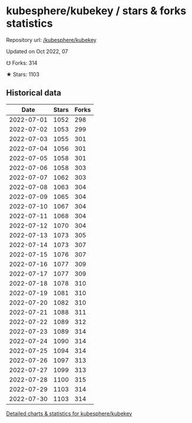 # kubesphere/kubekey / stars & forks statistics

Repository url: [/kubesphere/kubekey](https://github.com/kubesphere/kubekey)

Updated on Oct 2022, 07

☋ Forks: 314

★ Stars: 1103

## Historical data
| Date | Stars | Forks |
|------|-------|-------|
| 2022-07-01 | 1052 | 298 | 
| 2022-07-02 | 1053 | 299 | 
| 2022-07-03 | 1055 | 301 | 
| 2022-07-04 | 1056 | 301 | 
| 2022-07-05 | 1058 | 301 | 
| 2022-07-06 | 1058 | 303 | 
| 2022-07-07 | 1062 | 303 | 
| 2022-07-08 | 1063 | 304 | 
| 2022-07-09 | 1065 | 304 | 
| 2022-07-10 | 1067 | 304 | 
| 2022-07-11 | 1068 | 304 | 
| 2022-07-12 | 1070 | 304 | 
| 2022-07-13 | 1073 | 305 | 
| 2022-07-14 | 1073 | 307 | 
| 2022-07-15 | 1076 | 307 | 
| 2022-07-16 | 1077 | 309 | 
| 2022-07-17 | 1077 | 309 | 
| 2022-07-18 | 1078 | 310 | 
| 2022-07-19 | 1081 | 310 | 
| 2022-07-20 | 1082 | 310 | 
| 2022-07-21 | 1088 | 311 | 
| 2022-07-22 | 1089 | 312 | 
| 2022-07-23 | 1089 | 314 | 
| 2022-07-24 | 1090 | 314 | 
| 2022-07-25 | 1094 | 314 | 
| 2022-07-26 | 1097 | 313 | 
| 2022-07-27 | 1099 | 313 | 
| 2022-07-28 | 1100 | 315 | 
| 2022-07-29 | 1103 | 314 | 
| 2022-07-30 | 1103 | 314 | 


[Detailed charts & statistics for kubesphere/kubekey](https://reviewgithub.com/rep/kubesphere/kubekey)
